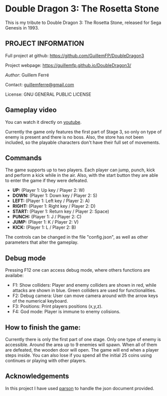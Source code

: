 # Double Dragon 3: The Rosetta Stone

This is my tribute to Double Dragon 3: The Rosetta Stone, released for Sega Genesis in 1993.

## PROJECT INFORMATION

Full project at github: https://github.com/GuillemFP/DoubleDragon3

Project webpage: https://guillemfp.github.io/DoubleDragon3/

*Author*: Guillem Ferré

Contact: guillemferre@gmail.com

License: GNU GENERAL PUBLIC LICENSE

## Gameplay video

You can watch it directly on [youtube](https://www.youtube.com/watch?v=a2NPkU1kFZY).

Currently the game only features the first part of Stage 3, so only on type of enemy is present and there is no boss. Also, the store has not been included, so the playable characters don't have their full set of movements.

## Commands

The game supports up to two players. Each player can jump, punch, kick and perform a kick while in the air. Also, with the start button they are able to enter the game if they were defeated.

* **UP:** (Player 1: Up key / Player 2: W)
* **DOWN:** (Player 1: Down key / Player 2: S)
* **LEFT:** (Player 1: Left key / Player 2: A)
* **RIGHT:** (Player 1: Right key / Player 2: D)
* **START:** (Player 1: Return key / Player 2: Space)
* **PUNCH:** (Player 1: J / Player 2: C)
* **JUMP:** (Player 1: K / Player 2: V)
* **KICK:** (Player 1: L / Player 2: B)

The controls can be changed in the file "config.json", as well as other parameters that alter the gameplay.

## Debug mode
Pressing F12 one can access debug mode, where others functions are availabe:

* F1: Show colliders: Player and enemy colliders are shown in red, while attacks are shown in blue. Green colliders are used for functionalities.
* F2: Debug camera: User can move camera around with the arrow keys of the numerical keyboard.
* F3: Positions: Print players positions (x,y,z).
* F4: God mode: Player is immune to enemy colisions.

## How to finish the game:

Currently there is only the first part of one stage. Only one type of enemy is accessible. Around the area up to 9 enemies will spawn. 
When all of them are defeated, the wooden door will open. The game will end when a player steps inside.
You can also lose if you spend all the initial 25 coins using continues or playing with other players.

## Acknowledgements

In this project I have used [parson](https://github.com/kgabis/parson) to handle the json document provided.
